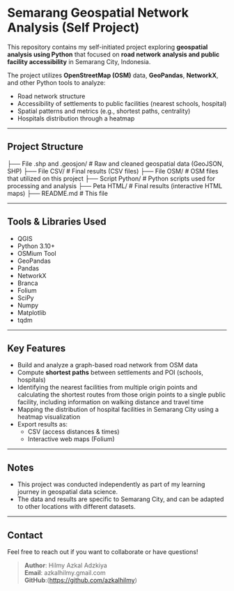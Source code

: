 # Semarang Geospatial Network Analysis (Self Project)

This repository contains my self-initiated project exploring **geospatial analysis using Python** that focused on **road network analysis and public facility accessibility** in Semarang City, Indonesia.

The project utilizes **OpenStreetMap (OSM)** data, **GeoPandas**, **NetworkX**, and other Python tools to analyze:
- Road network structure
- Accessibility of settlements to public facilities (nearest schools, hospital)
- Spatial patterns and metrics (e.g., shortest paths, centrality)
- Hospitals distribution through a heatmap
---

## Project Structure
├── File .shp and .geosjon/ # Raw and cleaned geospatial data (GeoJSON, SHP)
├── File CSV/ #  Final results (CSV files)
├── File OSM/ #  OSM files that utilized on this project
├── Script Python/ # Python scripts used for processing and analysis
├── Peta HTML/ # Final results (interactive HTML maps)
├── README.md # This file

---

## Tools & Libraries Used

- QGIS
- Python 3.10+
- OSMium Tool
- GeoPandas
- Pandas
- NetworkX
- Branca
- Folium
- SciPy
- Numpy
- Matplotlib
- tqdm

---

## Key Features

- Build and analyze a graph-based road network from OSM data
- Compute **shortest paths** between settlements and POI (schools, hospitals)
- Identifying the nearest facilities from multiple origin points and calculating the shortest routes from those origin points
  to a single public facility, including information on walking distance and travel time
- Mapping the distribution of hospital facilities in Semarang City using a heatmap visualization
- Export results as:
  - CSV (access distances & times)
  - Interactive web maps (Folium)

---

## Notes

- This project was conducted independently as part of my learning journey in geospatial data science.
- The data and results are specific to Semarang City, and can be adapted to other locations with different datasets.

---

## Contact

Feel free to reach out if you want to collaborate or have questions!

> **Author**: Hilmy Azkal Adzkiya  
> **Email**: azkalhilmy.gmail.com  
> **GitHub**:(https://github.com/azkalhilmy)


